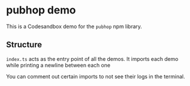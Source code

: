 # pubhop demo

This is a Codesandbox demo for the `pubhop` npm library.

## Structure

`index.ts` acts as the entry point of all the demos. It imports each demo while printing a newline between each one

You can comment out certain imports to not see their logs in the terminal.
